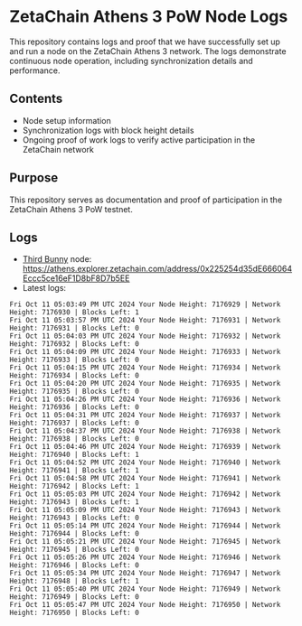 # ZetaChain Athens 3 PoW Node Logs
This repository contains logs and proof that we have successfully set up and run a node on the ZetaChain Athens 3 network. The logs demonstrate continuous node operation, including synchronization details and performance.

## Contents
- Node setup information
- Synchronization logs with block height details
- Ongoing proof of work logs to verify active participation in the ZetaChain network

## Purpose
This repository serves as documentation and proof of participation in the ZetaChain Athens 3 PoW testnet.

## Logs

- [Third Bunny](https://thirdbunny.xyz/) node: https://athens.explorer.zetachain.com/address/0x225254d35dE666064Eccc5ce16eF1D8bF8D7b5EE
- Latest logs:
```
Fri Oct 11 05:03:49 PM UTC 2024 Your Node Height: 7176929 | Network Height: 7176930 | Blocks Left: 1
Fri Oct 11 05:03:57 PM UTC 2024 Your Node Height: 7176931 | Network Height: 7176931 | Blocks Left: 0
Fri Oct 11 05:04:03 PM UTC 2024 Your Node Height: 7176932 | Network Height: 7176932 | Blocks Left: 0
Fri Oct 11 05:04:09 PM UTC 2024 Your Node Height: 7176933 | Network Height: 7176933 | Blocks Left: 0
Fri Oct 11 05:04:15 PM UTC 2024 Your Node Height: 7176934 | Network Height: 7176934 | Blocks Left: 0
Fri Oct 11 05:04:20 PM UTC 2024 Your Node Height: 7176935 | Network Height: 7176935 | Blocks Left: 0
Fri Oct 11 05:04:26 PM UTC 2024 Your Node Height: 7176936 | Network Height: 7176936 | Blocks Left: 0
Fri Oct 11 05:04:31 PM UTC 2024 Your Node Height: 7176937 | Network Height: 7176937 | Blocks Left: 0
Fri Oct 11 05:04:37 PM UTC 2024 Your Node Height: 7176938 | Network Height: 7176938 | Blocks Left: 0
Fri Oct 11 05:04:46 PM UTC 2024 Your Node Height: 7176939 | Network Height: 7176940 | Blocks Left: 1
Fri Oct 11 05:04:52 PM UTC 2024 Your Node Height: 7176940 | Network Height: 7176941 | Blocks Left: 1
Fri Oct 11 05:04:58 PM UTC 2024 Your Node Height: 7176941 | Network Height: 7176942 | Blocks Left: 1
Fri Oct 11 05:05:03 PM UTC 2024 Your Node Height: 7176942 | Network Height: 7176943 | Blocks Left: 1
Fri Oct 11 05:05:09 PM UTC 2024 Your Node Height: 7176943 | Network Height: 7176943 | Blocks Left: 0
Fri Oct 11 05:05:14 PM UTC 2024 Your Node Height: 7176944 | Network Height: 7176944 | Blocks Left: 0
Fri Oct 11 05:05:21 PM UTC 2024 Your Node Height: 7176945 | Network Height: 7176945 | Blocks Left: 0
Fri Oct 11 05:05:26 PM UTC 2024 Your Node Height: 7176946 | Network Height: 7176946 | Blocks Left: 0
Fri Oct 11 05:05:34 PM UTC 2024 Your Node Height: 7176947 | Network Height: 7176948 | Blocks Left: 1
Fri Oct 11 05:05:40 PM UTC 2024 Your Node Height: 7176949 | Network Height: 7176949 | Blocks Left: 0
Fri Oct 11 05:05:47 PM UTC 2024 Your Node Height: 7176950 | Network Height: 7176950 | Blocks Left: 0
```
